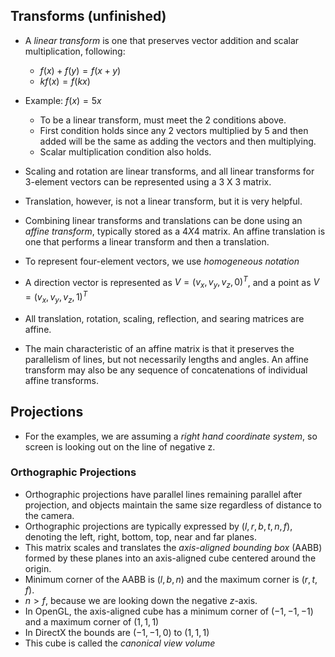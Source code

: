 ## Transforms (unfinished)

- A *linear transform* is one that preserves vector addition and scalar multiplication, following:
	- $f(x) + f(y) = f(x+y)$
	- $kf(x) = f(kx)$
- Example: $f(x) = 5x$
	- To be a linear transform, must meet the 2 conditions above.
	- First condition holds since any 2 vectors multiplied by 5 and then added will be the same as adding the vectors and then multiplying.
	- Scalar multiplication condition also holds.

- Scaling and rotation are linear transforms, and all linear transforms for 3-element vectors can be represented using a 3 X 3 matrix.
-  Translation, however, is not a linear transform, but it is very helpful.
- Combining linear transforms and translations can be done using an *affine transform*, typically stored as a $4 X 4$ matrix. An affine translation is one that performs a linear transform and then a translation.
- To represent four-element vectors, we use *homogeneous notation*
- A direction vector is represented as $V = (v_x, v_y, v_z, 0)^T$, and a point as $V = (v_x, v_y, v_z, 1)^T$ 
- All translation, rotation, scaling, reflection, and searing matrices are affine.
- The main characteristic of an affine matrix is that it preserves the parallelism of lines, but not necessarily lengths and angles. An affine transform may also be any sequence of concatenations of individual affine transforms.

## Projections
- For the examples, we are assuming a *right hand coordinate system*, so screen is looking out on the line of negative z.

### Orthographic Projections
- Orthographic projections have parallel lines remaining parallel after projection, and objects maintain the same size regardless of distance to the camera.
- Orthographic projections are typically expressed by $(l, r, b, t, n, f)$, denoting the left, right, bottom, top, near and far planes.
- This matrix scales and translates the *axis-aligned bounding box* (AABB) formed by these planes into an axis-aligned cube centered around the origin.
- Minimum corner of the AABB is $(l, b, n)$ and the maximum corner is $(r, t, f)$. 
- $n > f$, because we are looking down the negative $z$-axis.
- In OpenGL, the axis-aligned cube has a minimum corner of $(-1, -1, -1)$ and a maximum corner of $(1, 1, 1)$
- In DirectX the bounds are $(-1, -1, 0)$ to $(1, 1, 1)$
- This cube is called the *canonical view volume*
